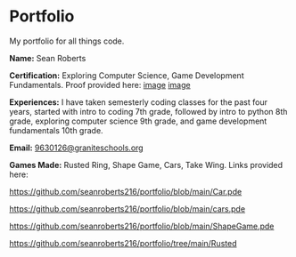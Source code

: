 # Portfolio

My portfolio for all things code.

**Name:** Sean Roberts

**Certification:** Exploring Computer Science, Game Development Fundamentals. Proof provided here: [image](https://github.com/seanroberts216/portfolio/blob/main/Sean%20T%20Roberts_Exploring%20Computer%20Science_12072023.pdf) [image](https://github.com/seanroberts216/portfolio/blob/main/Sean%20T%20Roberts_Game%20Development%20Fundamentals_12162024.pdf)

**Experiences:** I have taken semesterly coding classes for the past four years, started with intro to coding 7th grade, followed by intro to python 8th grade, exploring computer science 9th grade, and game development fundamentals 10th grade.

**Email:** 9630126@graniteschools.org

**Games Made:** Rusted Ring, Shape Game, Cars, Take Wing. Links provided here:



https://github.com/seanroberts216/portfolio/blob/main/Car.pde

https://github.com/seanroberts216/portfolio/blob/main/cars.pde

https://github.com/seanroberts216/portfolio/blob/main/ShapeGame.pde

https://github.com/seanroberts216/portfolio/tree/main/Rusted

